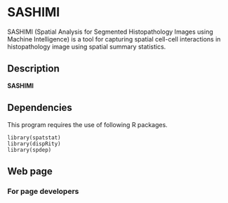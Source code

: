 # SASHIMI
SASHIMI (Spatial Analysis for Segmented Histopathology Images using Machine Intelligence) is a tool for capturing spatial cell-cell interactions in histopathology image using spatial summary statistics.

## Description
**SASHIMI** 

## Dependencies
This program requires the use of following R packages. 

```
library(spatstat)
library(dispRity)
library(spdep)
```

## Web page
### **For page developers** 

